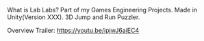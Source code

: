 What is Lab Labs?
Part of my Games Engineering Projects. Made in Unity(Version XXX). 3D Jump and Run Puzzler.

Overview Trailer:
https://youtu.be/ipjwJ6aiEC4

